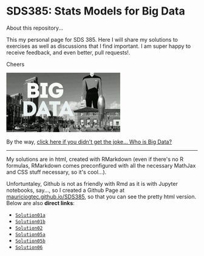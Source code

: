 # SDS385: Stats Models for Big Data 

About this repository...

This my personal page for SDS 385. Here I will share my solutions to exercises as well as discussions that I find important. I am super happy to receive feedback, and even better, pull requests!.

Cheers

<img src='Meta/BigDataJoke.jpg' width=300></img>

By the way, [click here if you didn't get the joke... Who is Big Data?](https://en.wikipedia.org/wiki/Data_(Star_Trek))

---------------------------

My solutions are in html, created with RMarkdown (even if there's no R formulas, RMarkdown comes preconfigured with all the necessary MathJax and CSS stuff necessary, so it's cool...).

Unfortuntaley, Github is not as friendly with Rmd as it is with Jupyter notebooks, say..., so I created a Github Page at
[mauriciogtec.github.io/SDS385](https://mauriciogtec.github.io/SDS385), so that you can see the pretty html version. Below are also **direct links**:

* [`Solution01a`](https://mauriciogtec.github.io/SDS385/Exercises/Solutions01a/Solution01-SDS385.html)
* [`Solution01b`](https://mauriciogtec.github.io/SDS385/Exercises/Solutions01b/Solution01b-SDS385.html)
* [`Solution02`](https://mauriciogtec.github.io/SDS385/Exercises/Solutions02/Solution02-SDS385.html)
* [`Solution05a`](https://mauriciogtec.github.io/SDS385/Exercises/Solutions05/Solution05-SDS385.html)
* [`Solution05b`](https://mauriciogtec.github.io/SDS385/Exercises/Solutions05/Solution05b-SDS385.html)
* [`Solution06`](https://mauriciogtec.github.io/SDS385/Exercises/Solutions06/Solution06-SDS385.html)
